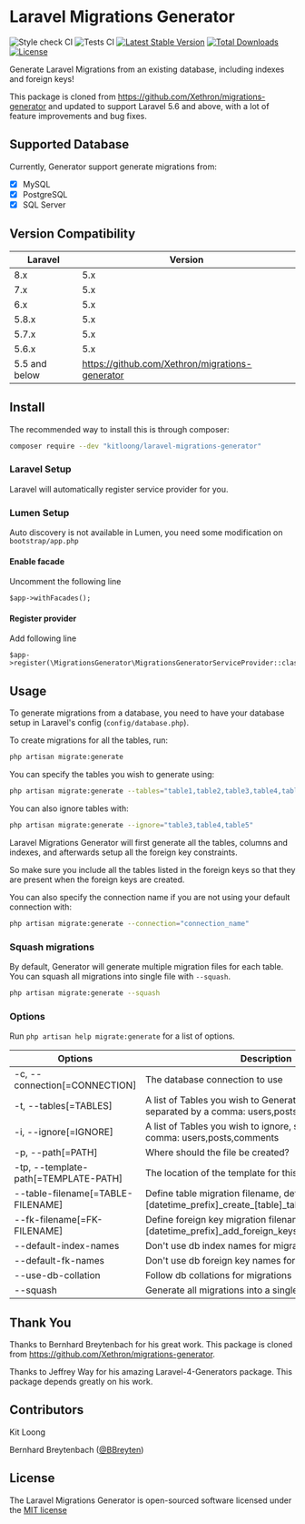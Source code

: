 # Laravel Migrations Generator

![Style check CI](https://github.com/kitloong/laravel-migrations-generator/actions/workflows/check.yml/badge.svg?branch=5.x)
![Tests CI](https://github.com/kitloong/laravel-migrations-generator/actions/workflows/tests.yml/badge.svg?branch=5.x)
[![Latest Stable Version](https://poser.pugx.org/kitloong/laravel-migrations-generator/v/stable.png)](https://packagist.org/packages/kitloong/laravel-migrations-generator)
[![Total Downloads](http://poser.pugx.org/kitloong/laravel-migrations-generator/downloads)](https://packagist.org/packages/kitloong/laravel-migrations-generator)
[![License](https://poser.pugx.org/kitloong/laravel-migrations-generator/license.png)](https://packagist.org/packages/kitloong/laravel-migrations-generator)

Generate Laravel Migrations from an existing database, including indexes and foreign keys!

This package is cloned from https://github.com/Xethron/migrations-generator and updated to support Laravel 5.6 and above, with a lot of feature improvements and bug fixes.

## Supported Database

Currently, Generator support generate migrations from:

- [x] MySQL
- [x] PostgreSQL
- [x] SQL Server

## Version Compatibility

|Laravel|Version|
|---|---|
|8.x|5.x|
|7.x|5.x|
|6.x|5.x|
|5.8.x|5.x|
|5.7.x|5.x|
|5.6.x|5.x|
|5.5 and below|https://github.com/Xethron/migrations-generator|

## Install

The recommended way to install this is through composer:

```bash
composer require --dev "kitloong/laravel-migrations-generator"
```

### Laravel Setup

Laravel will automatically register service provider for you.

### Lumen Setup

Auto discovery is not available in Lumen, you need some modification on `bootstrap/app.php`

#### Enable facade

Uncomment the following line

```
$app->withFacades();
```

#### Register provider

Add following line

```
$app->register(\MigrationsGenerator\MigrationsGeneratorServiceProvider::class);
```

## Usage

To generate migrations from a database, you need to have your database setup in Laravel's config (`config/database.php`).

To create migrations for all the tables, run:

```bash
php artisan migrate:generate
```

You can specify the tables you wish to generate using:

```bash
php artisan migrate:generate --tables="table1,table2,table3,table4,table5"
```

You can also ignore tables with:

```bash
php artisan migrate:generate --ignore="table3,table4,table5"
```

Laravel Migrations Generator will first generate all the tables, columns and indexes, and afterwards setup all the foreign key constraints.

So make sure you include all the tables listed in the foreign keys so that they are present when the foreign keys are created.

You can also specify the connection name if you are not using your default connection with:

```bash
php artisan migrate:generate --connection="connection_name"
```

### Squash migrations

By default, Generator will generate multiple migration files for each table. You can squash all migrations into single file with `--squash`.

```bash
php artisan migrate:generate --squash
```

### Options

Run `php artisan help migrate:generate` for a list of options.

|Options|Description|
|---|---|
|-c, --connection[=CONNECTION]|The database connection to use|
|-t, --tables[=TABLES]|A list of Tables you wish to Generate Migrations for separated by a comma: users,posts,comments|
|-i, --ignore[=IGNORE]|A list of Tables you wish to ignore, separated by a comma: users,posts,comments|
|-p, --path[=PATH]|Where should the file be created?|
|-tp, --template-path[=TEMPLATE-PATH]|The location of the template for this generator|
|--table-filename[=TABLE-FILENAME]|Define table migration filename, default pattern: [datetime_prefix]\_create_[table]_table.php|
|--fk-filename[=FK-FILENAME]|Define foreign key migration filename, default pattern: [datetime_prefix]\_add_foreign_keys_to_[table]_table.php|
|--default-index-names|Don\'t use db index names for migrations|
|--default-fk-names|Don\'t use db foreign key names for migrations|
|--use-db-collation|Follow db collations for migrations|
|--squash|Generate all migrations into a single file|

## Thank You

Thanks to Bernhard Breytenbach for his great work. This package is cloned from https://github.com/Xethron/migrations-generator.

Thanks to Jeffrey Way for his amazing Laravel-4-Generators package. This package depends greatly on his work.

## Contributors

Kit Loong

Bernhard Breytenbach ([@BBreyten](https://twitter.com/BBreyten))

## License

The Laravel Migrations Generator is open-sourced software licensed under the [MIT license](http://opensource.org/licenses/MIT)
